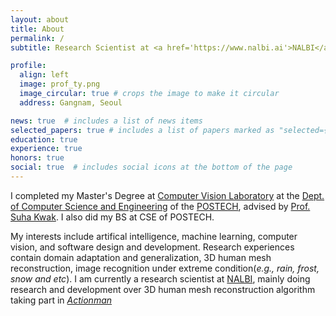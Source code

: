 ```yaml
---
layout: about
title: About
permalink: /
subtitle: Research Scientist at <a href='https://www.nalbi.ai'>NALBI</a>

profile:
  align: left
  image: prof_ty.png
  image_circular: true # crops the image to make it circular
  address: Gangnam, Seoul

news: true  # includes a list of news items
selected_papers: true # includes a list of papers marked as "selected={true}"
education: true
experience: true
honors: true
social: true  # includes social icons at the bottom of the page
---
```


I completed my Master's Degree at <a href='https://cvlab.postech.ac.kr'>Computer Vision Laboratory</a> at the <a href='https://cse.postech.ac.kr'>Dept. of Computer Science and Engineering</a> of the <a href='https://postech.ac.kr'>POSTECH</a>, advised by <a href='https://suhakwak.github.io'>Prof. Suha Kwak</a>. I also did my BS at CSE of POSTECH.

My interests include artifical intelligence, machine learning, computer vision, and software design and development.
Research experiences contain domain adaptation and generalization, 3D human mesh reconstruction, image recognition under extreme condition(*e.g., rain, frost, snow and etc*).
I am currently a research scientist at <a href='https://www.nalbi.ai'>NALBI</a>, mainly doing research and development over 3D human mesh reconstruction algorithm taking part in *<a href='https://actionman.ai'>Actionman</a>*
